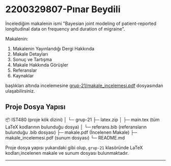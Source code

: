 # 2200329807-Pınar Beydili

İncelediğim makalenin ismi "Bayesian joint modeling of patient-reported longitudinal data on frequency and duration of migraine".

Makalenin:

1. Makalenin Yayınlandığı Dergi Hakkında
2. Makale Detayları
3. Sonuç ve Tartışma
4. Makale Hakkında Görüşler
5. Referanslar
6. Kaynaklar

başlıkları altında incelemesine [grup-21/makale_incelemesi.pdf](../grup-21/makale_incelemesi.pdf) dosyasından ulaşabilirsiniz.

## Proje Dosya Yapısı

📦 IST480 (proje kök dizini)
│
└─ grup-21
├─ latex.zip
│ ├─ main.tex (tüm LaTeX kodlarının bulunduğu dosya)
│ └─ referans.bib (referansların bulunduğu .bib dosyası)
├─ makale.pdf (İncelenen Makale)
├─ makale_incelemesi.pdf (sunum dosyası)
└─ README.md

Proje dosya yapısı yukarıdaki gibi olup, `grup-21` klasöründe LaTeX kodları,incelenen makale ve sunum dosyası bulunmaktadır.

---

